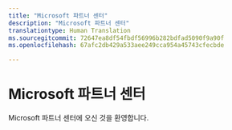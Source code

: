 ```yaml
---
title: "Microsoft 파트너 센터"
description: "Microsoft 파트너 센터"
translationtype: Human Translation
ms.sourcegitcommit: 72647ea8df54fbdf56996b282bdfad5090f9a90f
ms.openlocfilehash: 67afc2db429a533aee249cca954a45743cfecbde

---
```


# Microsoft 파트너 센터

Microsoft 파트너 센터에 오신 것을 환영합니다.


<!--HONumber=Nov16_HO4-->


